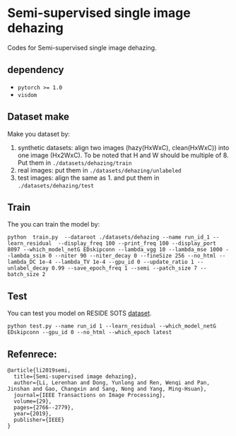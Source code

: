 # Semi-supervised single image dehazing
Codes for Semi-supervised single image dehazing.
## dependency
* ```pytorch >= 1.0 ```
* ```visdom ```

## Dataset make
Make you dataset by:
1. synthetic datasets: align two images (hazy(HxWxC), clean(HxWxC)) into one image (Hx2WxC). To be noted that H and W should be multiple of 8. Put them in ```./datasets/dehazing/train```
2. real images: put them in ```./datasets/dehazing/unlabeled```
3. test images: align the same as 1. and put them in ```./datasets/dehazing/test```

## Train
The you can train the model by:
```
python  train.py  --dataroot ./datasets/dehazing --name run_id_1 --learn_residual  --display_freq 100 --print_freq 100 --display_port 8097 --which_model_netG EDskipconn --lambda_vgg 10 --lambda_mse 1000 --lambda_ssim 0 --niter 90 --niter_decay 0 --fineSize 256 --no_html --lambda_DC 1e-4 --lambda_TV 1e-4 --gpu_id 0 --update_ratio 1 --unlabel_decay 0.99 --save_epoch_freq 1 --semi --patch_size 7 --batch_size 2
```
## Test
You can test you model on RESIDE SOTS [dataset](https://sites.google.com/view/reside-dehaze-datasets/reside-v0).
```
python test.py --name run_id 1 --learn_residual --which_model_netG EDskipconn --gpu_id 0 --no_html --which_epoch latest
```
## Refenrece:
```
@article{li2019semi,
  title={Semi-supervised image dehazing},
  author={Li, Lerenhan and Dong, Yunlong and Ren, Wenqi and Pan, Jinshan and Gao, Changxin and Sang, Nong and Yang, Ming-Hsuan},
  journal={IEEE Transactions on Image Processing},
  volume={29},
  pages={2766--2779},
  year={2019},
  publisher={IEEE}
}
```
